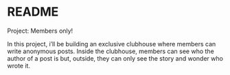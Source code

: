 # README


Project: Members only!

In this project, i’ll be building an exclusive clubhouse where members can write anonymous posts. Inside the clubhouse, members can see who the author of a post is but, outside, they can only see the story and wonder who wrote it.

